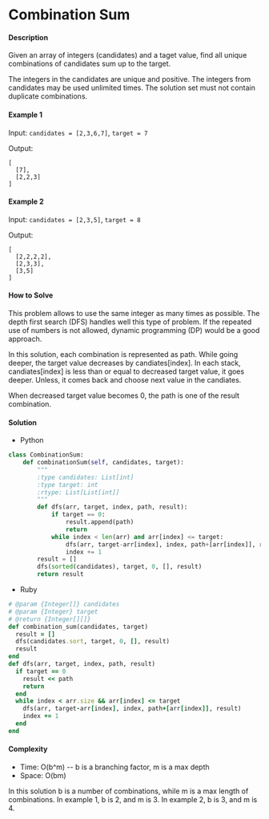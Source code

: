 # Combination Sum

#### Description

Given an array of integers (candidates) and a taget value, find all unique combinations of candidates sum up to the target.

The integers in the candidates are unique and positive.
The integers from candidates may be used unlimited times.
The solution set must not contain duplicate combinations.

#### Example 1
Input: `candidates = [2,3,6,7]`, `target = 7`

Output:
```
[
  [7],
  [2,2,3]
]
```

#### Example 2
Input: `candidates = [2,3,5]`, `target = 8`

Output:
```
[
  [2,2,2,2],
  [2,3,3],
  [3,5]
]
```

#### How to Solve

This problem allows to use the same integer as many times as possible. The depth first search (DFS) handles well this type of problem. If the repeated use of numbers is not allowed, dynamic programming (DP) would be a good approach.

In this solution, each combination is represented as path.
While going deeper, the target value decreases by candiates[index]. In each stack, candiates[index] is less than or equal to decreased target value, it goes deeper. Unless, it comes back and choose next value in the candiates.

When decreased target value becomes 0, the path is one of the result combination.

#### Solution
- Python

```python
class CombinationSum:
    def combinationSum(self, candidates, target):
        """
        :type candidates: List[int]
        :type target: int
        :rtype: List[List[int]]
        """
        def dfs(arr, target, index, path, result):
            if target == 0:
                result.append(path)
                return
            while index < len(arr) and arr[index] <= target:
                dfs(arr, target-arr[index], index, path+[arr[index]], result)
                index += 1
        result = []
        dfs(sorted(candidates), target, 0, [], result)
        return result
```

- Ruby

```ruby
# @param {Integer[]} candidates
# @param {Integer} target
# @return {Integer[][]}
def combination_sum(candidates, target)
  result = []
  dfs(candidates.sort, target, 0, [], result)
  result
end
def dfs(arr, target, index, path, result)
  if target == 0
    result << path
    return
  end
  while index < arr.size && arr[index] <= target
    dfs(arr, target-arr[index], index, path+[arr[index]], result)
    index += 1
  end
end
```

#### Complexity
- Time: O(b^m) -- b is a branching factor, m is a max depth
- Space: O(bm)

In this solution b is a number of combinations, while m is a max length of combinations. In example 1, b is 2, and m is 3.
In example 2, b is 3, and m is 4.
